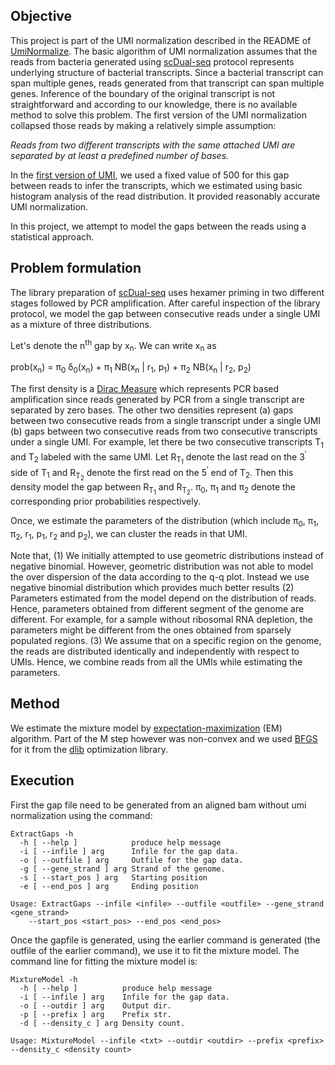 ## Objective

This project is part of the UMI normalization described in the README of [UmiNormalize](https://github.com/nirmalya-broad/UMINormalize). The basic algorithm of UMI normalization assumes that the reads from bacteria generated using [scDual-seq](https://genomebiology.biomedcentral.com/articles/10.1186/s13059-017-1340-x) protocol represents underlying structure of bacterial transcripts. Since a bacterial transcript can span multiple genes, reads generated from that transcript can span multiple genes. Inference of the boundary of the original transcript is not straightforward and according to our knowledge, there is no available method to solve this problem. The first version of the UMI normalization collapsed those reads by making a relatively simple assumption:

<i>Reads from two different transcripts with the same attached UMI are separated by at least a predefined number of bases.</i>

In the [first version of UMI](https://github.com/nirmalya-broad/UMINormalize), we used a fixed value of 500 for this gap between reads to infer the transcripts, which we estimated using basic histogram analysis of the read distribution. It provided reasonably accurate UMI normalization.

In this project, we attempt to model the gaps between the reads using a statistical approach. 

## Problem formulation

The library preparation of [scDual-seq](https://genomebiology.biomedcentral.com/articles/10.1186/s13059-017-1340-x) uses hexamer priming in two different stages followed by PCR amplification. After careful inspection of the library protocol, we model the gap between consecutive reads under a single UMI as a mixture of three distributions. 

Let's denote the n<sup>th</sup> gap by x<sub>n</sub>. We can write x<sub>n</sub> as

prob(x<sub>n</sub>) = &pi;<sub>0</sub> &delta;<sub>0</sub>(x<sub>n</sub>) + &pi;<sub>1</sub> NB(x<sub>n</sub> | r<sub>1</sub>, p<sub>1</sub>) + &pi;<sub>2</sub> NB(x<sub>n</sub> | r<sub>2</sub>, p<sub>2</sub>)

The first density is a [Dirac Measure](https://en.wikipedia.org/wiki/Dirac_measure) which represents PCR based amplification since reads generated by PCR from a single transcript are separated by zero bases. The other two densities represent (a) gaps between two consecutive reads from a single transcript under a single UMI (b) gaps between two consecutive reads from two consecutive transcripts under a single UMI. For example, let there be two consecutive transcripts T<sub>1</sub> and T<sub>2</sub> labeled with the same UMI. Let R<sub>T<sub>1</sub></sub> denote the last read on the 3<sup>&prime;</sup> side of T<sub>1</sub> and R<sub>T<sub>2</sub></sub> denote the first read on the 5<sup>&prime;</sup> end of T<sub>2</sub>. Then this density model the gap between R<sub>T<sub>1</sub></sub> and R<sub>T<sub>2</sub></sub>. &pi;<sub>0</sub>, &pi;<sub>1</sub> and &pi;<sub>2</sub> denote the corresponding prior probabilities respectively.

Once, we estimate the parameters of the distribution (which include &pi;<sub>0</sub>, &pi;<sub>1</sub>, &pi;<sub>2</sub>,  r<sub>1</sub>, p<sub>1</sub>,  r<sub>2</sub> and p<sub>2</sub>), we can cluster the reads in that UMI.

Note that, (1) We initially attempted to use geometric distributions instead of negative binomial. However, geometric distribution was not able to model the over dispersion of the data according to the q-q plot. Instead we use negative binomial distribution which provides much better results (2)  Parameters estimated from the model depend on the distribution of reads. Hence, parameters obtained from different segment of the genome are different. For example, for a sample without ribosomal RNA depletion, the parameters might be different from the ones obtained from sparsely populated regions. (3) We assume that on a specific region on the genome, the reads are distributed identically and independently with respect to UMIs. Hence, we combine reads from all the UMIs while estimating the parameters.

## Method

We estimate the mixture model by [expectation-maximization]([https://en.wikipedia.org/wiki/Expectation%E2%80%93maximization_algorithm](https://en.wikipedia.org/wiki/Expectation%E2%80%93maximization_algorithm)) (EM) algorithm. Part of the M step however was non-convex and we used [BFGS](https://en.wikipedia.org/wiki/Broyden%E2%80%93Fletcher%E2%80%93Goldfarb%E2%80%93Shanno_algorithm) for it from the [dlib](http://dlib.net/) optimization library.

## Execution
First the gap file need to be generated from an aligned bam without umi normalization using the command:

    ExtractGaps -h
      -h [ --help ]            produce help message
      -i [ --infile ] arg      Infile for the gap data.
      -o [ --outfile ] arg     Outfile for the gap data.
      -g [ --gene_strand ] arg Strand of the genome.
      -s [ --start_pos ] arg   Starting position
      -e [ --end_pos ] arg     Ending position
    
    Usage: ExtractGaps --infile <infile> --outfile <outfile> --gene_strand <gene_strand>  
        --start_pos <start_pos> --end_pos <end_pos>

Once the gapfile is generated, using the earlier command is generated (the outfile of the earlier command), we use it to fit the mixture model. The command line  for fitting the mixture model is:

    MixtureModel -h
      -h [ --help ]          produce help message
      -i [ --infile ] arg    Infile for the gap data.
      -o [ --outdir ] arg    Output dir.
      -p [ --prefix ] arg    Prefix str.
      -d [ --density_c ] arg Density count.
    
    Usage: MixtureModel --infile <txt> --outdir <outdir> --prefix <prefix>  --density_c <density count>


